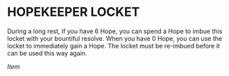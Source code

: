 # HOPEKEEPER LOCKET

During a long rest, if you have 6 Hope, you can spend a Hope to imbue this locket with your bountiful resolve. When you have 0 Hope, you can use the locket to immediately gain a Hope. The locket must be re-imbued before it can be used this way again.

*Item*

